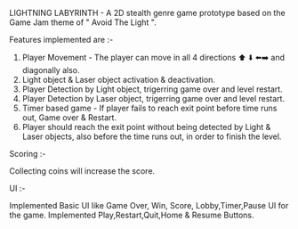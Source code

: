 LIGHTNING LABYRINTH - A 2D stealth genre game prototype based on the Game Jam theme of " Avoid The Light ".

Features implemented are :-

1. Player Movement - The player can move in all 4 directions ⬆️ ⬇️ ⬅️➡️ and diagonally also.
2. Light object & Laser object activation & deactivation.
3. Player Detection by Light object, trigerring game over and level restart.
4. Player Detection by Laser object, trigerring game over and level restart.
5. Timer based game - If player fails to reach exit point before time runs out, Game over & Restart.
6. Player should reach the exit point without being detected by Light & Laser objects, also before the time runs out, in order to finish the level.

Scoring :-

Collecting coins will increase the score.

UI :-

Implemented Basic UI like Game Over, Win, Score, Lobby,Timer,Pause UI for the game. Implemented Play,Restart,Quit,Home & Resume Buttons.
